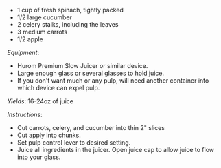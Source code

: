 * 1 cup of fresh spinach, tightly packed
* 1/2 large cucumber
* 2 celery stalks, including the leaves
* 3 medium carrots
* 1/2 apple


_Equipment_: 
* Hurom Premium Slow Juicer or similar device.
* Large enough glass or several glasses to hold juice.
* If you don't want much or any pulp, will need another container into which device can expel pulp.

_Yields_: 16-24oz of juice

_Instructions_:

* Cut carrots, celery, and cucumber into thin 2" slices
* Cut apply into chunks.
* Set pulp control lever to desired setting.
* Juice all ingredients in the juicer. Open juice cap to allow juice to flow into your glass.

